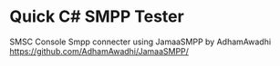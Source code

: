 # Quick C# SMPP Tester
SMSC Console Smpp connecter using JamaaSMPP by AdhamAwadhi https://github.com/AdhamAwadhi/JamaaSMPP/
